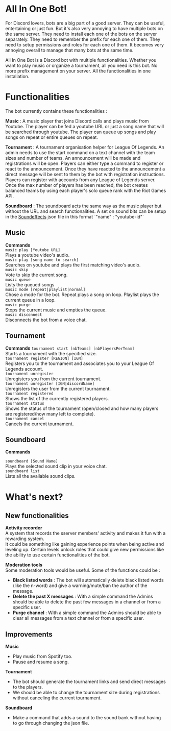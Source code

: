 # All In One Bot!  

For Discord lovers, bots are a big part of a good server. They can be useful, entertaining or just fun. But it's also very annoying to have multiple bots on the same server. They need to install each one of the bots on the server separately. They need to remember the prefix for each one of them. They need to setup permissions and roles for each one of them. It becomes very annoying overall to manage that many bots at the same time. 
  
All In One Bot is a Discord bot with multiple functionalities. Whether you want to play music or organize a tournament, all you need is this bot. No more prefix management on your server. All the functionalities in one installation.  


# Functionalities  
  
The bot currently contains these functionalities :  

**Music** : A music player that joins Discord calls and plays music from Youtube. The player can be fed a youtube URL or just a song name that will be searched through youtube. The player can queue up songs and play songs on repeat or entire queues on repeat.  
  
**Tournament** : A tournament organisation helper for League Of Legends. An admin needs to use the start command on a text channel with the team sizes and number of teams. An announcement will be made and registrations will be open. Players can either type a command to register or react to the announcement. Once they have reacted to the announcement a direct message will be sent to them by the bot with registration instructions. Players can register with accounts from any League of Legends server. Once the max number of players has been reached, the bot creates balanced teams by using each player's solo queue rank with the Riot Games API.  
  
**Soundboard** : The soundboard acts the same way as the music player but without the URL and search functionalities. A set on sound bits can be setup in the [Soundeffects]([https://github.com/MassinissaAchour/All-In-One-Bot/blob/master/soundeffects.json](https://github.com/MassinissaAchour/All-In-One-Bot/blob/master/soundeffects.json)) json file in this format `"name" : "youtube-id"`  
  
## Music

**Commands**  
`music play [Youtube URL]`  
Plays a youtube video's audio.  
`music play [song name to search]`  
Searches on youtube and plays the first matching video's audio.  
`music skip`  
Vote to skip the current song.  
`music queue`  
Lists the queued songs  
`music mode [repeat|playlist|normal]`  
Chose a mode for the bot. Repeat plays a song on loop. Playlist plays the current queue in a loop.  
`music purge`  
Stops the current music and empties the queue.  
`music disconnect`  
Disconnects the bot from a voice chat.  


## Tournament  

**Commands**
`tournament start [nbTeams] [nbPlayersPerTeam]`  
Starts a tournament with the specified size.  
`tournament register [REGION] [IGN]`  
Registers you to the tournament and associates you to your League Of Legends account.  
`tournament unregister`  
Unregisters you from the current tournament.  
`tournament unregister [IGN|discordName]`  
Unregisters the user from the current tournament.  
`tournament registered`  
Shows the list of the currently registered players.  
`tournament status`  
Shows the status of the tournament (open/closed and how many players are registered/how many left to complete).  
`tournament cancel`  
Cancels the current tournament.  

## Soundboard  

**Commands**  

`soundboard [Sound Name]`  
Plays the selected sound clip in your voice chat.  
`soundboard list`  
Lists all the available sound clips.  

# What's next?  

## New functionalities  
**Activity recorder**  
A system that records the sserver members' activity and makes it fun with a rewarding system.  
It could be something like gaining experience points when being active and leveling up. Certain levels unlock roles that could give new permissions like the ability to use certain functionalities of the bot.  

**Moderation tools**  
Some moderation tools would be useful. Some of the functions could be :  
- **Black listed words** : The bot will automatically delete black listed words (like the n-word) and give a warning/mute/ban the author of the message.  
- **Delete the past X messages** : With a simple command the Admins should be able to delete the past few messages in a channel or from a specific user.  
- **Purge channel** : With a simple command the Admins should be able to clear all messages from a text channel or from a specific user.  

##  Improvements  

**Music**  
- Play music from Spotify too.  
- Pause and resume a song.  

**Tournament**  
- The bot should generate the tournament links and send direct messages to the players.  
- We should be able to change the tournament size during registrations without canceling the current tournament.  

**Soundboard**  
- Make a command that adds a sound to the sound bank without having to go through changing the json file.  
